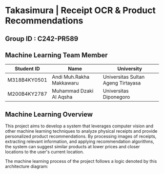 # Takasimura | Receipt OCR & Product Recommendations
## Group ID : C242-PR589
## Machine Learning Team Member
| Student ID   | Name                     | University                         |
|--------------|--------------------------|------------------------------------|
| M318B4KY0501 | Andi Muh.Rakha Makkawaru | Universitas Sultan Ageng Tirtayasa |
| M200B4KY2787 | Muhammad Dzaki Al Aqsha  | Universitas Diponegoro             |
## Machine Learning Overview
This project aims to develop a system that leverages computer vision and other machine learning techniques to analyze physical receipts and provide personalized product recommendations. By processing images of receipts, extracting relevant information, and applying recommendation algorithms, the system can suggest similar products at lower prices and closer locations to the user's current location.

The machine learning process of the project follows a logic denoted by this architecture diagram:
